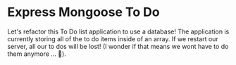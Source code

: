 # Express Mongoose To Do

Let's refactor this To Do list application to use a database! The application is currently storing all of the to do items inside of an array. If we restart our server, all our to dos will be lost! (I wonder if that means we wont have to do them anymore … 🤔).



